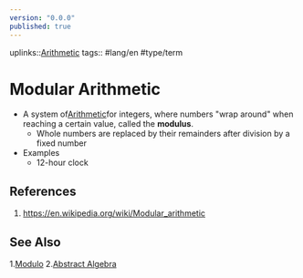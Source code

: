 ```yaml
---
version: "0.0.0"
published: true
---
```

uplinks::[Arithmetic](./Arithmetic.md)
tags:: #lang/en #type/term
# Modular Arithmetic
- A system of[Arithmetic](./Arithmetic.md)for integers, where numbers "wrap around" when reaching a certain value, called the **modulus**.
	- Whole numbers are replaced by their remainders after division by a fixed number
- Examples
	- 12-hour clock
## References
1. https://en.wikipedia.org/wiki/Modular_arithmetic

## See Also
1.[Modulo](./Modulo.md)
2.[Abstract Algebra](./Abstract%20Algebra.md)